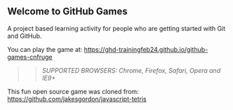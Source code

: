 ## Welcome to GitHub Games

A project based learning activity for people who are getting started with Git and GitHub.

You can play the game at: https://ghd-trainingfeb24.github.io/github-games-cnfruge

>> _*SUPPORTED BROWSERS*: Chrome, Firefox, Safari, Opera and IE9+_

This fun open source game was cloned from: https://github.com/jakesgordon/javascript-tetris
